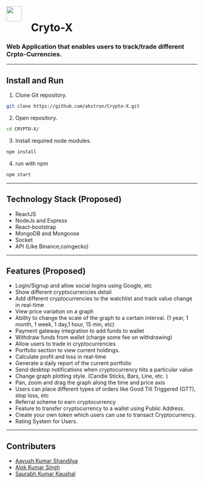 <div style="float: left;margin-right:25px"><img src='https://img.icons8.com/external-wanicon-lineal-color-wanicon/344/external-trade-nft-wanicon-lineal-color-wanicon.png' height='40px'/></div>

# Cryto-X

### Web Application that enables users to track/trade different Crpto-Currencies.

---

## Install and Run

1. Clone Git repository.

```bash
git clone https://github.com/akstron/Crypto-X.git
```

2. Open repository.

```bash
cd CRYPTO-X/
```

3. Install required node modules.

```bash
npm install
```

4. run with npm

```bash
npm start
```

---

## Technology Stack (Proposed)

- ReactJS
- NodeJs and Express
- React-bootstrap
- MongoDB and Mongoose
- Socket
- API (Like Binance,coingecko)

---

## Features (Proposed)

- Login/Signup and allow social logins using Google, etc
- Show different cryptocurrencies detail
- Add different cryptocurrencies to the watchlist and track value change in real-time
- View price variation on a graph
- Ability to change the scale of the graph to a certain interval. (1 year, 1 month, 1 week, 1 day,1 hour, 15 min, etc)
- Payment gateway integration to add funds to wallet
- Withdraw funds from wallet (charge some fee on withdrawing)
- Allow users to trade in cryptocurrencies
- Portfolio section to view current holdings.
- Calculate profit and loss in real-time
- Generate a daily report of the current portfolio
- Send desktop notifications when cryptocurrency hits a particular value
- Change graph plotting style. (Candle Sticks, Bars, Line, etc. )
- Pan, zoom and drag the graph along the time and price axis
- Users can place different types of orders like Good Till Triggered (GTT), stop loss, etc
- Referral scheme to earn cryptocurrency
- Feature to transfer cryptocurrency to a wallet using Public Address.
- Create your own token which users can use to transact Cryptocurrency.
- Rating System for Users.

---

## Contributers

- [Aayush Kumar Shandilya](https://github.com/hey-aayush)
- [Alok Kumar Singh](https://github.com/akstron)
- [Saurabh Kumar Kaushal](https://github.com/saurabh-bot)
